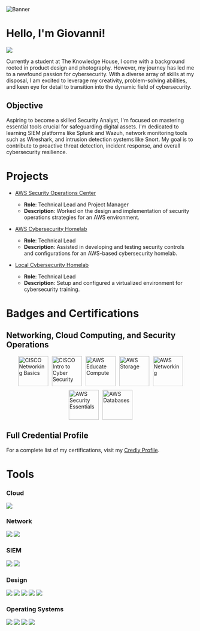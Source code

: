 ![Banner](https://drive.google.com/uc?id=13pfzUwNaKWLs1gdDCsEaWcgKXWn9I5tu)

# Hello, I'm Giovanni!
<a href="https://www.linkedin.com/in/giovanni-garcia-flores"><img src="https://img.shields.io/badge/-LinkedIn-0072b1?&style=for-the-badge&logo=linkedin&logoColor=white" /></a>

Currently a student at The Knowledge House, I come with a background rooted in product design and photography. However, my journey has led me to a newfound passion for cybersecurity. With a diverse array of skills at my disposal, I am excited to leverage my creativity, problem-solving abilities, and keen eye for detail to transition into the dynamic field of cybersecurity.

## Objective

Aspiring to become a skilled Security Analyst, I'm focused on mastering essential tools crucial for safeguarding digital assets. I'm dedicated to learning SIEM platforms like Splunk and Wazuh, network monitoring tools such as Wireshark, and intrusion detection systems like Snort. My goal is to contribute to proactive threat detection, incident response, and overall cybersecurity resilience.

# Projects

- [AWS Security Operations Center](https://github.com/GI01211/Overview)  
  - **Role**: Technical Lead and Project Manager
  - **Description**: Worked on the design and implementation of security operations strategies for an AWS environment.

- [AWS Cybersecurity Homelab](https://github.com/GI01211/Phase-2-Group-Project-Homelab)
  - **Role**: Technical Lead
  - **Description**: Assisted in developing and testing security controls and configurations for an AWS-based cybersecurity homelab.

- [Local Cybersecurity Homelab](https://github.com/GI01211/gio_github/tree/main/P1%20Homelab%20-%20Virtual%20Box)
  - **Role**: Technical Lead
  - **Description**: Setup and configured a virtualized environment for cybersecurity training.
# Badges and Certifications

## Networking, Cloud Computing, and Security Operations

<div style="display: flex; justify-content: center; flex-wrap: wrap; gap: 10px;">
  <a href="https://www.credly.com/earner/earned/badge/cedfa66c-0e6f-46b9-99d5-ba3230a87d5e">
    <img src="https://images.credly.com/size/160x160/images/5bdd6a39-3e03-4444-9510-ecff80c9ce79/image.png" alt="CISCO Networking Basics" style="width: 80px;">
  </a>
  <a href="https://www.credly.com/earner/earned/badge/8e4d0197-6e02-43ef-b967-1dc31ad45f97">
    <img src="https://images.credly.com/size/160x160/images/af8c6b4e-fc31-47c4-8dcb-eb7a2065dc5b/I2CS__1_.png" alt="CISCO Intro to Cyber Security" style="width: 80px;">
  </a>
  <a href="https://www.credly.com/earner/earned/badge/173432d8-fe25-41d5-a3a0-91396030f8d2">
    <img src="https://images.credly.com/size/160x160/images/9358115e-ead7-47c2-91e2-165b6a650a1b/image.png" alt="AWS Educate Compute" style="width: 80px;">
  </a>
  <a href="https://www.credly.com/earner/earned/badge/9fe6431f-da2c-4bcd-bfd4-d7bb8e1c7133">
    <img src="https://images.credly.com/size/160x160/images/5bf37709-4b69-4cdc-9edc-af7b3370d427/image.png" alt="AWS Storage" style="width: 80px;">
  </a>
  <a href="https://www.credly.com/earner/earned/badge/0a01038b-e7bd-41e0-a383-f72963bdc42e">
    <img src="https://images.credly.com/size/160x160/images/979e42e2-1d32-4d21-97ea-53d991ea50fb/image.png" alt="AWS Networking" style="width: 80px;">
  </a>
  <a href="https://www.credly.com/earner/earned/badge/c9d43b59-29d6-4187-9d2f-f9f8b28b5939">
    <img src="https://images.credly.com/size/160x160/images/80845928-d1f8-4549-ae9d-27676fba897e/image.png" alt="AWS Security Essentials" style="width: 80px;">
  </a>
  <a href="https://www.credly.com/earner/earned/badge/3d2d52de-3b02-40d9-ae6e-008e01dfab22">
    <img src="https://images.credly.com/size/160x160/images/6f135924-7645-4bd2-ab68-3bc0b49c7e27/image.png" alt="AWS Databases" style="width: 80px;">
  </a>
</div>

## Full Credential Profile
For a complete list of my certifications, visit my [Credly Profile](https://www.credly.com/users/giovanni-garcia-flores).

# Tools

### Cloud

<div>
    <img src="https://img.shields.io/badge/AWS-%23FF9900.svg?style=for-the-badge&logo=amazon-aws&logoColor=white" />
</div>

### Network
<div>
    <img src="https://img.shields.io/badge/-Wireshark-1679A7?&style=for-the-badge&logo=Wireshark&logoColor=white" />
    <img src="https://img.shields.io/badge/cisco-%23049fd9.svg?style=for-the-badge&logo=cisco&logoColor=black" />
</div>

### SIEM
<div>
    <img src="https://img.shields.io/badge/-Wazuh-007ACC?style=for-the-badge&logo=Wazuh&logoColor=white" />
    <img src="https://img.shields.io/badge/-Splunk-000000?&style=for-the-badge&logo=Splunk&logoColor=white" />
</div>

### Design
<div>
    <img src="https://img.shields.io/badge/Adobe%20Premiere%20Pro-9999FF.svg?style=for-the-badge&logo=Adobe%20Premiere%20Pro&logoColor=white" />
    <img src="https://img.shields.io/badge/affinityphoto-%237E4DD2.svg?style=for-the-badge&logo=affinity-photo&logoColor=white" />
    <img src="https://img.shields.io/badge/affinity%20desginer-%231B72BE.svg?style=for-the-badge&logo=affinity-designer&logoColor=white" />
    <img src="https://img.shields.io/badge/figma-%23F24E1E.svg?style=for-the-badge&logo=figma&logoColor=white" />
    <img src="https://img.shields.io/badge/Adobe%20InDesign-49021F?style=for-the-badge&logo=adobeindesign&logoColor=white)" />
</div>

### Operating Systems
<div>
    <img src="https://img.shields.io/badge/Kali-268BEE?style=for-the-badge&logo=kalilinux&logoColor=white" />
    <img src="https://img.shields.io/badge/Ubuntu-E95420?style=for-the-badge&logo=ubuntu&logoColor=white" />
    <img src="https://img.shields.io/badge/git-%23F05033.svg?style=for-the-badge&logo=git&logoColor=white" />
    <img src="https://img.shields.io/badge/Windows-0078D6?style=for-the-badge&logo=windows&logoColor=white" />
</div>
